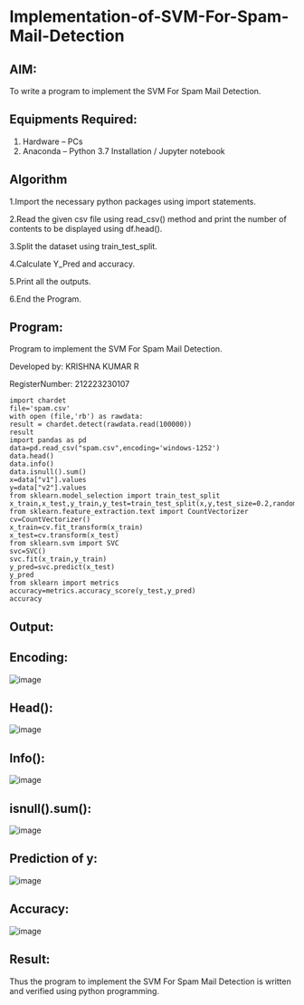# Implementation-of-SVM-For-Spam-Mail-Detection

## AIM:
To write a program to implement the SVM For Spam Mail Detection.

## Equipments Required:
1. Hardware – PCs
2. Anaconda – Python 3.7 Installation / Jupyter notebook

## Algorithm
1.Import the necessary python packages using import statements.

2.Read the given csv file using read_csv() method and print the number of contents to be displayed using df.head().

3.Split the dataset using train_test_split.

4.Calculate Y_Pred and accuracy.

5.Print all the outputs.

6.End the Program.

## Program:

Program to implement the SVM For Spam Mail Detection.

Developed by: KRISHNA KUMAR R

RegisterNumber: 212223230107

```
import chardet
file='spam.csv'
with open (file,'rb') as rawdata:
result = chardet.detect(rawdata.read(100000))
result
import pandas as pd
data=pd.read_csv("spam.csv",encoding='windows-1252')
data.head()
data.info()
data.isnull().sum()
x=data["v1"].values
y=data["v2"].values
from sklearn.model_selection import train_test_split
x_train,x_test,y_train,y_test=train_test_split(x,y,test_size=0.2,random_state=0)
from sklearn.feature_extraction.text import CountVectorizer
cv=CountVectorizer()
x_train=cv.fit_transform(x_train)
x_test=cv.transform(x_test)
from sklearn.svm import SVC
svc=SVC()
svc.fit(x_train,y_train)
y_pred=svc.predict(x_test)
y_pred
from sklearn import metrics
accuracy=metrics.accuracy_score(y_test,y_pred)
accuracy
```
## Output:
## Encoding:
![image](https://github.com/user-attachments/assets/ee013818-8f1b-447b-8a16-668e18e4ac54)



## Head():
![image](https://github.com/user-attachments/assets/b903dfc5-33be-4d3e-91af-62aaf750e427)



## Info():
![image](https://github.com/user-attachments/assets/a84f1371-a523-4e49-aca7-f05a8e03050f)

## isnull().sum():
![image](https://github.com/user-attachments/assets/2bc0f2a6-f8d6-4b93-9867-06129a8f6aa3)


## Prediction of y:
![image](https://github.com/user-attachments/assets/e1d341a3-0b0e-4658-9239-db8a74ef07e9)


## Accuracy:
![image](https://github.com/user-attachments/assets/7feb7339-3911-4a5f-bac3-4fd6bba9a0dc)


## Result:
Thus the program to implement the SVM For Spam Mail Detection is written and verified using python programming.
